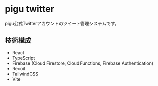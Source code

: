 # pigu twitter
pigu公式Twitterアカウントのツイート管理システムです。

## 技術構成

- React
- TypeScript
- Firebase (Cloud Firestore, Cloud Functions, Firebase Authentication)
- Recoil
- TailwindCSS
- Vite
